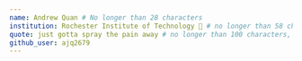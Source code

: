```yaml
---
name: Andrew Quan # No longer than 28 characters
institution: Rochester Institute of Technology 🚩 # no longer than 58 characters
quote: just gotta spray the pain away # no longer than 100 characters, avoid using quotes(") to guarantee the format remains the same.
github_user: ajq2679
---
```

